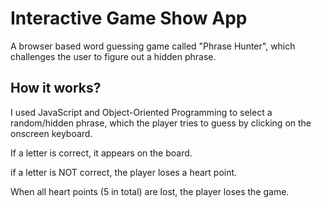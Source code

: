 # Interactive Game Show App 

A browser based word guessing game called "Phrase Hunter", which challenges the user to figure out a hidden phrase. 

## How it works? 

I used JavaScript and Object-Oriented Programming to select a random/hidden phrase, which the player tries to guess by clicking on the onscreen keyboard. 

If a letter is correct, it appears on the board. 

if a letter is NOT correct, the player loses a heart point. 

When all heart points (5 in total) are lost, the player loses the game. 
